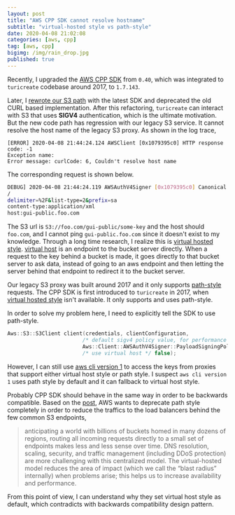 ```yaml
---
layout: post
title: "AWS CPP SDK cannot resolve hostname"
subtitle: "virtual-hosted style vs path-style"
date: 2020-04-08 21:02:08
categories: [aws, cpp]
tag: [aws, cpp]
bigimg: /img/rain_drop.jpg
published: true
---
```


Recently, I upgraded the [AWS CPP SDK](https://github.com/apple/turicreate/pull/3029) from `0.40`, which was integrated to `turicreate` codebase around 2017, to `1.7.143`.

Later, I [rewrote our S3 path](https://github.com/apple/turicreate/pull/2920) with the latest SDK and deprecated the old CURL based implementation. After this refactoring, `turicreate` can interact with S3 that uses **SIGV4** authentication, which is the ultimate motivation. But the new code path has regression with our legacy S3 service. It cannot resolve the host name of the legacy S3 proxy. As shown in the log trace,

```shell
[ERROR] 2020-04-08 21:44:24.124 AWSClient [0x1079395c0] HTTP response code: -1
Exception name:
Error message: curlCode: 6, Couldn't resolve host name
```

The corresponding request is shown below.

```bash
DEBUG] 2020-04-08 21:44:24.119 AWSAuthV4Signer [0x1079395c0] Canonical Request String: GET
/
delimiter=%2F&list-type=2&prefix=sa
content-type:application/xml
host:gui-public.foo.com
```

The S3 url is `S3://foo.com/gui-public/some-key` and the host should `foo.com`, and I cannot ping `gui-public.foo.com` since it doesn't exist to my knowledge. Through a long time research, I realize this is [virtual hosted style][0].
[virtual host][0] is an endpoint to the bucket server directly. When a request to the key behind a bucket is made, it goes directly to that bucket server to ask data, instead of going to an aws endpoint and then letting the server behind that endpoint to redirect it to the bucket server.

Our legacy S3 proxy was built around 2017 and it only supports [path-style][0] requests. The CPP SDK is first introduced to `turicreate` in 2017, when [virtual hosted style][0] isn't available. It only supports and uses path-style.

In order to solve my problem here, I need to explicitly tell the SDK to use path-style.

```c++
Aws::S3::S3Client client(credentials, clientConfiguration,
                        /* default sigv4 policy value, for performance */
                        Aws::Client::AWSAuthV4Signer::PayloadSigningPolicy::Never,
                        /* use virtual host */ false);
```

However, I can still use [aws cli version 1](https://docs.aws.amazon.com/cli/latest/userguide/cli-chap-install.html) to access the keys from proxies that support either virtual host style or path style. I suspect `aws cli version 1` uses path style by default and it can fallback to virtual host style.

Probably CPP SDK should behave in the same way in order to be backwards compatible. Based on the [post][0], AWS wants to deprecate path style completely in order to reduce the traffics to the load balancers behind the few common S3 endpoints,

> anticipating a world with billions of buckets homed in many dozens of regions, routing all incoming requests directly to a small set of endpoints makes less and less sense over time. DNS resolution, scaling, security, and traffic management (including DDoS protection) are more challenging with this centralized model. The virtual-hosted model reduces the area of impact (which we call the “blast radius” internally) when problems arise; this helps us to increase availability and performance.

From this point of view, I can understand why they set virtual host style as default, which contradicts with backwards compatibility design pattern.

[0]: https://aws.amazon.com/blogs/aws/amazon-s3-path-deprecation-plan-the-rest-of-the-story
